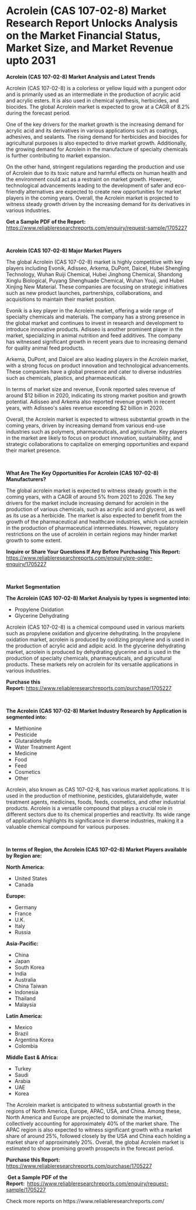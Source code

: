 <p><h1>Acrolein (CAS 107-02-8) Market Research Report Unlocks Analysis on the Market Financial Status, Market Size, and Market Revenue upto 2031</h1></p><p><strong>Acrolein (CAS 107-02-8) Market Analysis and Latest Trends</strong></p>
<p><p>Acrolein (CAS 107-02-8) is a colorless or yellow liquid with a pungent odor and is primarily used as an intermediate in the production of acrylic acid and acrylic esters. It is also used in chemical synthesis, herbicides, and biocides. The global Acrolein market is expected to grow at a CAGR of 8.2% during the forecast period.</p><p>One of the key drivers for the market growth is the increasing demand for acrylic acid and its derivatives in various applications such as coatings, adhesives, and sealants. The rising demand for herbicides and biocides for agricultural purposes is also expected to drive market growth. Additionally, the growing demand for Acrolein in the manufacture of specialty chemicals is further contributing to market expansion.</p><p>On the other hand, stringent regulations regarding the production and use of Acrolein due to its toxic nature and harmful effects on human health and the environment could act as a restraint on market growth. However, technological advancements leading to the development of safer and eco-friendly alternatives are expected to create new opportunities for market players in the coming years.  Overall, the Acrolein market is projected to witness steady growth driven by the increasing demand for its derivatives in various industries.</p></p>
<p><strong>Get a Sample PDF of the Report:&nbsp;</strong> <a href="https://www.reliableresearchreports.com/enquiry/request-sample/1705227">https://www.reliableresearchreports.com/enquiry/request-sample/1705227</a></p>
<p>&nbsp;</p>
<p><strong>Acrolein (CAS 107-02-8) Major Market Players</strong></p>
<p><p>The global Acrolein (CAS 107-02-8) market is highly competitive with key players including Evonik, Adisseo, Arkema, DuPont, Daicel, Hubei Shengling Technology, Wuhan Ruiji Chemical, Hubei Jinghong Chemical, Shandong Xinglu Biological, Puyang Shenghuade Chemical, Wuhan Youji, and Hubei Xinjing New Material. These companies are focusing on strategic initiatives such as new product launches, partnerships, collaborations, and acquisitions to maintain their market position.</p><p>Evonik is a key player in the Acrolein market, offering a wide range of specialty chemicals and materials. The company has a strong presence in the global market and continues to invest in research and development to introduce innovative products. Adisseo is another prominent player in the market, specializing in animal nutrition and feed additives. The company has witnessed significant growth in recent years due to increasing demand for quality animal feed products.</p><p>Arkema, DuPont, and Daicel are also leading players in the Acrolein market, with a strong focus on product innovation and technological advancements. These companies have a global presence and cater to diverse industries such as chemicals, plastics, and pharmaceuticals.</p><p>In terms of market size and revenue, Evonik reported sales revenue of around $12 billion in 2020, indicating its strong market position and growth potential. Adisseo and Arkema also reported revenue growth in recent years, with Adisseo's sales revenue exceeding $2 billion in 2020.</p><p>Overall, the Acrolein market is expected to witness substantial growth in the coming years, driven by increasing demand from various end-use industries such as polymers, pharmaceuticals, and agriculture. Key players in the market are likely to focus on product innovation, sustainability, and strategic collaborations to capitalize on emerging opportunities and expand their market presence.</p></p>
<p>&nbsp;</p>
<p><strong>What Are The Key Opportunities For Acrolein (CAS 107-02-8) Manufacturers?</strong></p>
<p><p>The global acrolein market is expected to witness steady growth in the coming years, with a CAGR of around 5% from 2021 to 2026. The key drivers for the market include increasing demand for acrolein in the production of various chemicals, such as acrylic acid and glycerol, as well as its use as a herbicide. The market is also expected to benefit from the growth of the pharmaceutical and healthcare industries, which use acrolein in the production of pharmaceutical intermediates. However, regulatory restrictions on the use of acrolein in certain regions may hinder market growth to some extent.</p></p>
<p><strong>Inquire or Share Your Questions If Any Before Purchasing This Report:</strong> <a href="https://www.reliableresearchreports.com/enquiry/pre-order-enquiry/1705227">https://www.reliableresearchreports.com/enquiry/pre-order-enquiry/1705227</a></p>
<p>&nbsp;</p>
<p><strong>Market Segmentation</strong></p>
<p><strong>The Acrolein (CAS 107-02-8) Market Analysis by types is segmented into:</strong></p>
<p><ul><li>Propylene Oxidation</li><li>Glycerine Dehydrating</li></ul></p>
<p><p>Acrolein (CAS 107-02-8) is a chemical compound used in various markets such as propylene oxidation and glycerine dehydrating. In the propylene oxidation market, acrolein is produced by oxidizing propylene and is used in the production of acrylic acid and adipic acid. In the glycerine dehydrating market, acrolein is produced by dehydrating glycerine and is used in the production of specialty chemicals, pharmaceuticals, and agricultural products. These markets rely on acrolein for its versatile applications in various industries.</p></p>
<p><strong>Purchase this Report:&nbsp;</strong><a href="https://www.reliableresearchreports.com/purchase/1705227">https://www.reliableresearchreports.com/purchase/1705227</a></p>
<p>&nbsp;</p>
<p><strong>The Acrolein (CAS 107-02-8) Market Industry Research by Application is segmented into:</strong></p>
<p><ul><li>Methionine</li><li>Pesticide</li><li>Glutaraldehyde</li><li>Water Treatment Agent</li><li>Medicine</li><li>Food</li><li>Feed</li><li>Cosmetics</li><li>Other</li></ul></p>
<p><p>Acrolein, also known as CAS 107-02-8, has various market applications. It is used in the production of methionine, pesticides, glutaraldehyde, water treatment agents, medicines, foods, feeds, cosmetics, and other industrial products. Acrolein is a versatile compound that plays a crucial role in different sectors due to its chemical properties and reactivity. Its wide range of applications highlights its significance in diverse industries, making it a valuable chemical compound for various purposes.</p></p>
<p>&nbsp;</p>
<p><strong>In terms of Region, the Acrolein (CAS 107-02-8) Market Players available by Region are:</strong></p>
<p>
    <p> <strong> North America: </strong>
        <ul>
            <li>United States</li>
            <li>Canada</li>
        </ul>
        </p> 
    <p> <strong> Europe: </strong>
        <ul>
            <li>Germany</li>
            <li>France</li>
            <li>U.K.</li>
            <li>Italy</li>
            <li>Russia</li>
        </ul>
        </p> 
    <p> <strong> Asia-Pacific: </strong>
        <ul>
            <li>China</li>
            <li>Japan</li>
            <li>South Korea</li>
            <li>India</li>
            <li>Australia</li>
            <li>China Taiwan</li>
            <li>Indonesia</li>
            <li>Thailand</li>
            <li>Malaysia</li>
        </ul>
        </p> 
    <p> <strong> Latin America: </strong>
        <ul>
            <li>Mexico</li>
            <li>Brazil</li>
            <li>Argentina Korea</li>
            <li>Colombia</li>
        </ul>
        </p> 
    <p> <strong> Middle East & Africa: </strong>
        <ul>
            <li>Turkey</li>
            <li>Saudi</li>
            <li>Arabia</li>
            <li>UAE</li>
            <li>Korea</li>
        </ul>
    </p>
    </p>
<p><p>The Acrolein market is anticipated to witness substantial growth in the regions of North America, Europe, APAC, USA, and China. Among these, North America and Europe are projected to dominate the market, collectively accounting for approximately 40% of the market share. The APAC region is also expected to witness significant growth with a market share of around 25%, followed closely by the USA and China each holding a market share of approximately 20%. Overall, the global Acrolein market is estimated to show promising growth prospects in the forecast period.</p></p>
<p><strong>Purchase this Report: </strong><a href="https://www.reliableresearchreports.com/purchase/1705227">https://www.reliableresearchreports.com/purchase/1705227</a></p>
<p>&nbsp;<strong>Get a Sample PDF of the Report:&nbsp;&nbsp;</strong><a href="https://www.reliableresearchreports.com/enquiry/request-sample/1705227">https://www.reliableresearchreports.com/enquiry/request-sample/1705227</a></p>
<p><strong></strong></p>
<p>Check more reports on https://www.reliableresearchreports.com/</p>